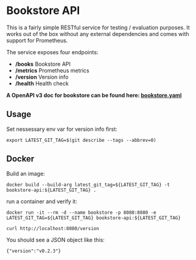 # Bookstore API
This is a fairly simple RESTful service for testing / evaluation purposes. It works out of the box without any external dependencies and comes with support for Prometheus.

The service exposes four endpoints:

- **/books**    Bookstore API
- **/metrics**  Prometheus metrics
- **/version**  Version info
- **/health**   Health check

**A OpenAPI v3 doc for bookstore can be found here: [bookstore.yaml](api/bookstore.yaml)**

## Usage
Set nessessary env var for version info first:
```
export LATEST_GIT_TAG=$(git describe --tags --abbrev=0)
```

## Docker
Build an image:
```
docker build --build-arg latest_git_tag=${LATEST_GIT_TAG} -t bookstore-api:${LATEST_GIT_TAG} .
```
run a container and verify it:
```
docker run -it --rm -d --name bookstore -p 8080:8080 -e LATEST_GIT_TAG=${LATEST_GIT_TAG} bookstore-api:${LATEST_GIT_TAG}

curl http://localhost:8080/version
```
You should see a JSON object like this:
```
{"version":"v0.2.3"}
```
